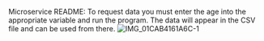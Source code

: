 Microservice README: 
To request data you must enter the age into the appropriate variable and run the program. 
The data will appear in the CSV file and can be used from there. 
![IMG_01CAB4161A6C-1](https://user-images.githubusercontent.com/98581580/180912817-8ae218b9-3316-4e14-938d-0a10c7855988.jpeg)
